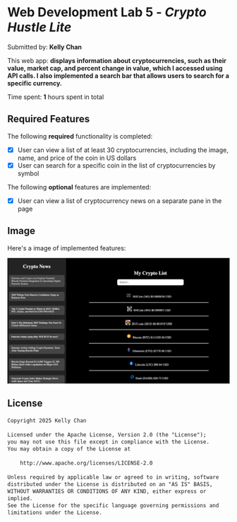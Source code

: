 # Web Development Lab 5 - *Crypto Hustle Lite*

Submitted by: **Kelly Chan**

This web app: **displays information about cryptocurrencies, such as their value, market cap, and percent change in value, which I accessed using API calls. I also implemented a search bar that allows users to search for a specific currency.**

Time spent: **1** hours spent in total

## Required Features

The following **required** functionality is completed:

- [X] User can view a list of at least 30 cryptocurrencies, including the image, name, and price of the coin in US dollars
- [X] User can search for a specific coin in the list of cryptocurrencies by symbol

The following **optional** features are implemented:

- [X] User can view a list of cryptocurrency news on a separate pane in the page

## Image

Here's a image of implemented features:

<img src='imagepreview.png' title='Image Walkthrough' width='' alt='Image Walkthrough' />

## License

    Copyright 2025 Kelly Chan

    Licensed under the Apache License, Version 2.0 (the "License");
    you may not use this file except in compliance with the License.
    You may obtain a copy of the License at

        http://www.apache.org/licenses/LICENSE-2.0

    Unless required by applicable law or agreed to in writing, software
    distributed under the License is distributed on an "AS IS" BASIS,
    WITHOUT WARRANTIES OR CONDITIONS OF ANY KIND, either express or implied.
    See the License for the specific language governing permissions and
    limitations under the License.
